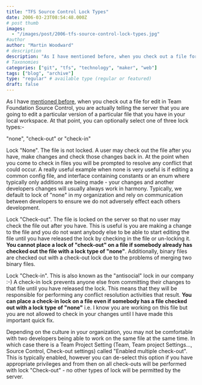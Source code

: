 ```yaml
---
title: "TFS Source Control Lock Types"
date: 2006-03-23T08:54:48.000Z
# post thumb
images:
  - "/images/post/2006-tfs-source-control-lock-types.jpg"
#author
author: "Martin Woodward"
# description
description: "As I have mentioned before, when you check out a file for edit in Team Foundation Source Control, you are actually telling the server that."
# Taxonomies
categories: ["git", "tfs", "technology", "maker", "web"]
tags: ["blog", "archive"]
type: "regular" # available type (regular or featured)
draft: false
---
```

As I have [mentioned before](http://www.woodwardweb.com/vsts/000179.html), when you check out a file for edit in Team Foundation Source Control, you are actually telling the server that you are going to edit a particular version of a particular file that you have in your local workspace.  At that point, you can optionally select one of three lock types:-

"none", "check-out" or "check-in"

Lock "None".  The file is not locked.  A user may check out the file after you have, make changes and check those changes back in.  At the  point when you come to check in files you will be prompted to resolve any conflict that could occur.  A really useful example when none is very useful is if editing a common config file, and interface containing constants or an enum where typically only additions are being made - your changes and another developers changes will usually always work in harmony.  Typically, we default to lock of "none" in my organization and rely on communication between developers to ensure we do not adversely effect each others development.

Lock "Check-out".  The file is locked on the server so that no user may check the file out after you have.  This is useful is you are making a change to the file and you do not want anybody else to be able to start editing the file until you have released the lock by checking in the file or un-locking it.  **You cannot place a lock of "check-out" on a file if somebody already has checked out the file with a lock type of "none"**.  Additionally, binary files are checked out with a check-out lock due to the problems of merging two binary files.

Lock "Check-in".   This is also known as the "antisocial" lock in our company :-)  A check-in lock prevents anyone else from committing their changes to that file until you have released the lock.  This means that they will be responsible for performing any conflict resolution activities that result.  **You can place a check-in lock on a file even if somebody has a file checked out with a lock type of "none"** i.e. I know you are working on this file but you are not allowed to check in your changes until I have made this important quick fix.

Depending on the culture in your organization, you may not be comfortable with two developers being able to work on the same file at the same time.  In which case there is a Team Project Setting (Team, Team project Settings..., Source Control, Check-out settings) called "Enabled multiple check-out".  This is typically enabled, however you can de-select this option if you have appropriate privileges and from then on all check-outs will be performed with lock "Check-out" - no other types of lock will be permitted by the server.